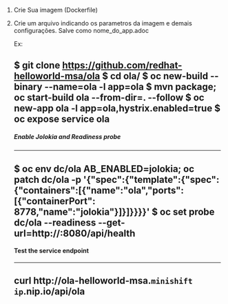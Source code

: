 1. Crie Sua imagem (Dockerfile) 
2. Crie um arquivo indicando os parametros da imagem e demais configurações. Salve como nome_do_app.adoc

    Ex:

    $ git clone https://github.com/redhat-helloworld-msa/ola
    $ cd ola/
    $ oc new-build --binary --name=ola -l app=ola
    $ mvn package; oc start-build ola --from-dir=. --follow
    $ oc new-app ola -l app=ola,hystrix.enabled=true
    $ oc expose service ola
    ----

    ##### Enable Jolokia and Readiness probe

    ----
    $ oc env dc/ola AB_ENABLED=jolokia; oc patch dc/ola -p '{"spec":{"template":{"spec":{"containers":[{"name":"ola","ports":[{"containerPort": 8778,"name":"jolokia"}]}]}}}}'
    $ oc set probe dc/ola --readiness --get-url=http://:8080/api/health
    ----

    #### Test the service endpoint

    ----
    curl http://ola-helloworld-msa.`minishift ip`.nip.io/api/ola
    ----
    